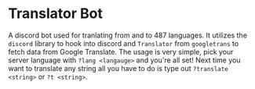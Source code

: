 # Translator Bot
A discord bot used for tranlating from and to 487 languages. It utilizes the `discord` library to hook into discord and `Translator` from `googletrans` to fetch data from Google Translate. The usage is very simple, pick your server language with `?lang <langauge>` and you're all set! Next time you want to translate any string all you have to do is type out `?translate <string>` or `?t <string>`.
